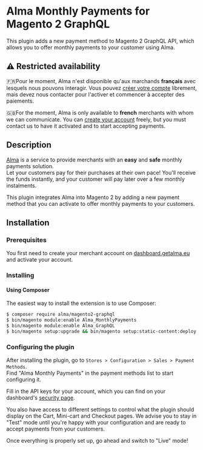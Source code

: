 Alma Monthly Payments for Magento 2 GraphQL
===========================================

This plugin adds a new payment method to Magento 2 GraphQL API, which allows you to offer monthly payments to your customer using Alma.

## ⚠️ Restricted availability

🇫🇷Pour le moment, Alma n'est disponible qu'aux marchands **français** avec lesquels nous pouvons interagir. Vous pouvez [créer votre compte](https://dashboard.getalma.eu) librement, mais devez nous contacter pour l'activer et commencer à accepter des paiements.

🇬🇧For the moment, Alma is only available to **french** merchants with whom we can communicate. You can [create your account](https://dashboard.getalma.eu) freely, but you must contact us to have it activated and to start accepting payments.


## Description

[Alma](https://getalma.eu) is a service to provide merchants with an **easy** and **safe** monthly payments solution.  
Let your customers pay for their purchases at their own pace! You'll receive the funds instantly, and your customer will pay later over a few monthly instalments.

This plugin integrates Alma into Magento 2 by adding a new payment method that you can activate to offer monthly payments to your customers.

## Installation

### Prerequisites

You first need to create your merchant account on [dashboard.getalma.eu](https://dashboard.getalma.eu) and activate your account.

### Installing

#### Using Composer
The easiest way to install the extension is to use Composer:

```bash
$ composer require alma/magento2-graphql
$ bin/magento module:enable Alma_MonthlyPayments
$ bin/magento module:enable Alma_GraphQL
$ bin/magento setup:upgrade && bin/magento setup:static-content:deploy
```

### Configuring the plugin

After installing the plugin, go to `Stores > Configuration > Sales > Payment Methods`.  
Find "Alma Monthly Payments" in the payment methods list to start configuring it.

Fill in the API keys for your account, which you can find on your dashboard\'s [security page](https://dashboard.getalma.eu/security).

You also have access to different settings to control what the plugin should display on the Cart, Mini-cart and Checkout pages.
We advise you to stay in \"Test\" mode until you\'re happy with your configuration and are ready to accept payments from your customers.

Once everything is properly set up, go ahead and switch to \"Live\" mode!
